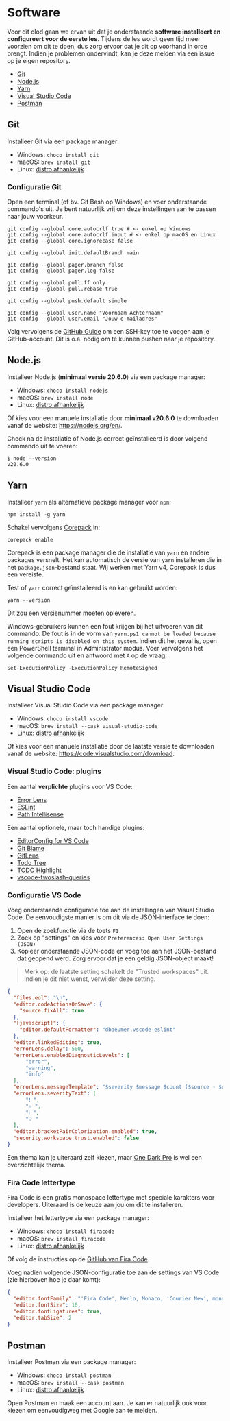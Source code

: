 # Software <!-- omit in toc -->

Voor dit olod gaan we ervan uit dat je onderstaande **software installeert en configureert voor de eerste les**. Tijdens de les wordt geen tijd meer voorzien om dit te doen, dus zorg ervoor dat je dit op voorhand in orde brengt. Indien je problemen ondervindt, kan je deze melden via een issue op je eigen repository.

- [Git](#git)
- [Node.js](#nodejs)
- [Yarn](#yarn)
- [Visual Studio Code](#visual-studio-code)
- [Postman](#postman)

## Git

Installeer Git via een package manager:

- Windows: `choco install git`
- macOS: `brew install git`
- Linux: [distro afhankelijk](https://git-scm.com/download/linux)

### Configuratie Git <!-- omit in toc -->

Open een terminal (of bv. Git Bash op Windows) en voer onderstaande commando's uit. Je bent natuurlijk vrij om deze instellingen aan te passen naar jouw voorkeur.

```terminal
git config --global core.autocrlf true # <- enkel op Windows
git config --global core.autocrlf input # <- enkel op macOS en Linux
git config --global core.ignorecase false

git config --global init.defaultBranch main

git config --global pager.branch false
git config --global pager.log false

git config --global pull.ff only
git config --global pull.rebase true

git config --global push.default simple

git config --global user.name "Voornaam Achternaam"
git config --global user.email "Jouw e-mailadres"
```

Volg vervolgens de [GitHub Guide](https://docs.github.com/en/authentication/connecting-to-github-with-ssh/adding-a-new-ssh-key-to-your-github-account) om een SSH-key toe te voegen aan je GitHub-account. Dit is o.a. nodig om te kunnen pushen naar je repository.

## Node.js

Installeer Node.js (**minimaal versie 20.6.0**) via een package manager:

- Windows: `choco install nodejs`
- macOS: `brew install node`
- Linux: [distro afhankelijk](https://nodejs.org/en/download/package-manager)

Of kies voor een manuele installatie door **minimaal v20.6.0** te downloaden vanaf de website: <https://nodejs.org/en/>.

Check na de installatie of Node.js correct geïnstalleerd is door volgend commando uit te voeren:

```terminal
$ node --version
v20.6.0
```

## Yarn

Installeer `yarn` als alternatieve package manager voor `npm`:

```terminal
npm install -g yarn
```

Schakel vervolgens [Corepack](https://nodejs.org/api/corepack.html) in:

```terminal
corepack enable
```

Corepack is een package manager die de installatie van `yarn` en andere packages versnelt. Het kan automatisch de versie van `yarn` installeren die in het `package.json`-bestand staat. Wij werken met Yarn v4, Corepack is dus een vereiste.

Test of `yarn` correct geïnstalleerd is en kan gebruikt worden:

```terminal
yarn --version
```

Dit zou een versienummer moeten opleveren.

Windows-gebruikers kunnen een fout krijgen bij het uitvoeren van dit commando. De fout is in de vorm van `yarn.ps1 cannot be loaded because running scripts is disabled on this system`. Indien dit het geval is, open een PowerShell terminal in Administrator modus. Voer vervolgens het volgende commando uit en antwoord met `A` op de vraag:

```terminal
Set-ExecutionPolicy -ExecutionPolicy RemoteSigned
```

## Visual Studio Code

Installeer Visual Studio Code via een package manager:

- Windows: `choco install vscode`
- macOS: `brew install --cask visual-studio-code`
- Linux: [distro afhankelijk](https://code.visualstudio.com/docs/setup/linux)

Of kies voor een manuele installatie door de laatste versie te downloaden vanaf de website: <https://code.visualstudio.com/download>.

### Visual Studio Code: plugins <!-- omit in toc -->

Een aantal **verplichte** plugins voor VS Code:

- [Error Lens](https://marketplace.visualstudio.com/items?itemName=usernamehw.errorlens)
- [ESLint](https://marketplace.visualstudio.com/items?itemName=dbaeumer.vscode-eslint)
- [Path Intellisense](https://marketplace.visualstudio.com/items?itemName=christian-kohler.path-intellisense)

Een aantal optionele, maar toch handige plugins:

- [EditorConfig for VS Code](https://marketplace.visualstudio.com/items?itemName=EditorConfig.EditorConfig)
- [Git Blame](https://marketplace.visualstudio.com/items?itemName=waderyan.gitblame)
- [GitLens](https://marketplace.visualstudio.com/items?itemName=eamodio.gitlens)
- [Todo Tree](https://marketplace.visualstudio.com/items?itemName=Gruntfuggly.todo-tree)
- [TODO Highlight](https://marketplace.visualstudio.com/items?itemName=wayou.vscode-todo-highlight)
- [vscode-twoslash-queries](https://marketplace.visualstudio.com/items?itemName=Orta.vscode-twoslash-queries)

### Configuratie VS Code <!-- omit in toc -->

Voeg onderstaande configuratie toe aan de instellingen van Visual Studio Code. De eenvoudigste manier is om dit via de JSON-interface te doen:

1. Open de zoekfunctie via de toets `F1`
2. Zoek op "settings" en kies voor `Preferences: Open User Settings (JSON)`
3. Kopieer onderstaande JSON-code en voeg toe aan het JSON-bestand dat geopend werd. Zorg ervoor dat je een geldig JSON-object maakt!

> Merk op: de laatste setting schakelt de "Trusted workspaces" uit. Indien je dit niet wenst, verwijder deze setting.

```json
{
  "files.eol": "\n",
  "editor.codeActionsOnSave": {
    "source.fixAll": true
  },
  "[javascript]": {
    "editor.defaultFormatter": "dbaeumer.vscode-eslint"
  },
  "editor.linkedEditing": true,
  "errorLens.delay": 500,
  "errorLens.enabledDiagnosticLevels": [
      "error",
      "warning",
      "info"
  ],
  "errorLens.messageTemplate": "$severity $message $count ($source - $code)",
  "errorLens.severityText": [
      "❗️ ",
      "⚠️ ",
      "ℹ️ ",
      "💡 "
  ],
  "editor.bracketPairColorization.enabled": true,
  "security.workspace.trust.enabled": false
}
```

Een thema kan je uiteraard zelf kiezen, maar [One Dark Pro](https://marketplace.visualstudio.com/items?itemName=zhuangtongfa.Material-theme) is wel een overzichtelijk thema.

### Fira Code lettertype <!-- omit in toc -->

Fira Code is een gratis monospace lettertype met speciale karakters voor developers. Uiteraard is de keuze aan jou om dit te installeren.

Installeer het lettertype via een package manager:

- Windows: `choco install firacode`
- macOS: `brew install firacode`
- Linux: [distro afhankelijk](https://github.com/tonsky/FiraCode/wiki/Linux-instructions#installing-with-a-package-manager)

Of volg de instructies op de [GitHub van Fira Code](https://github.com/tonsky/FiraCode/wiki/Installing).

Voeg nadien volgende JSON-configuratie toe aan de settings van VS Code (zie hierboven hoe je daar komt):

```json
{
  "editor.fontFamily": "'Fira Code', Menlo, Monaco, 'Courier New', monospace",
  "editor.fontSize": 16,
  "editor.fontLigatures": true,
  "editor.tabSize": 2
}
```

## Postman

Installeer Postman via een package manager:

- Windows: `choco install postman`
- macOS: `brew install --cask postman`
- Linux: [distro afhankelijk](https://www.postman.com/downloads/)

Open Postman en maak een account aan. Je kan er natuurlijk ook voor kiezen om eenvoudigweg met Google aan te melden.
